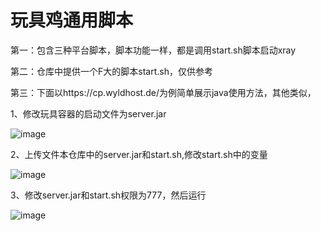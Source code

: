 # 玩具鸡通用脚本


第一：包含三种平台脚本，脚本功能一样，都是调用start.sh脚本启动xray

第二：仓库中提供一个F大的脚本start.sh，仅供参考

第三：下面以https://cp.wyldhost.de/为例简单展示java使用方法，其他类似，

1、修改玩具容器的启动文件为server.jar

![image](https://github.com/dsadsadsss/dis-wanju/blob/main/png/1.PNG)

2、上传文件本仓库中的server.jar和start.sh,修改start.sh中的变量

![image](https://github.com/dsadsadsss/dis-wanju/blob/main/png/2.PNG)


3、修改server.jar和start.sh权限为777，然后运行

![image](https://github.com/dsadsadsss/dis-wanju/blob/main/png/3.PNG)
